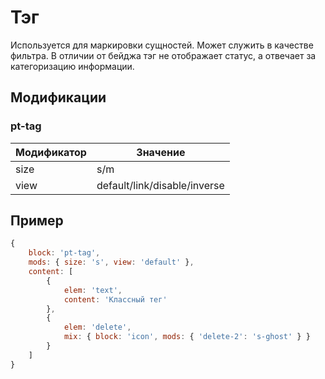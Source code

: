 # Тэг
Используется для маркировки сущностей. Может служить в качестве фильтра. В отличии от бейджа тэг не отображает статус, а отвечает за категоризацию информации.

## Модификации

### pt-tag

| Модификатор | Значение                     |
| ----------- | ---------------------------- |
| size        | s/m                          |
| view        | default/link/disable/inverse |


## Пример
```javascript
{
	block: 'pt-tag',
	mods: { size: 's', view: 'default' },
	content: [
		{
			elem: 'text',
			content: 'Классный тег'
		},
		{
			elem: 'delete',
			mix: { block: 'icon', mods: { 'delete-2': 's-ghost' } }
		}
	]
}
```


